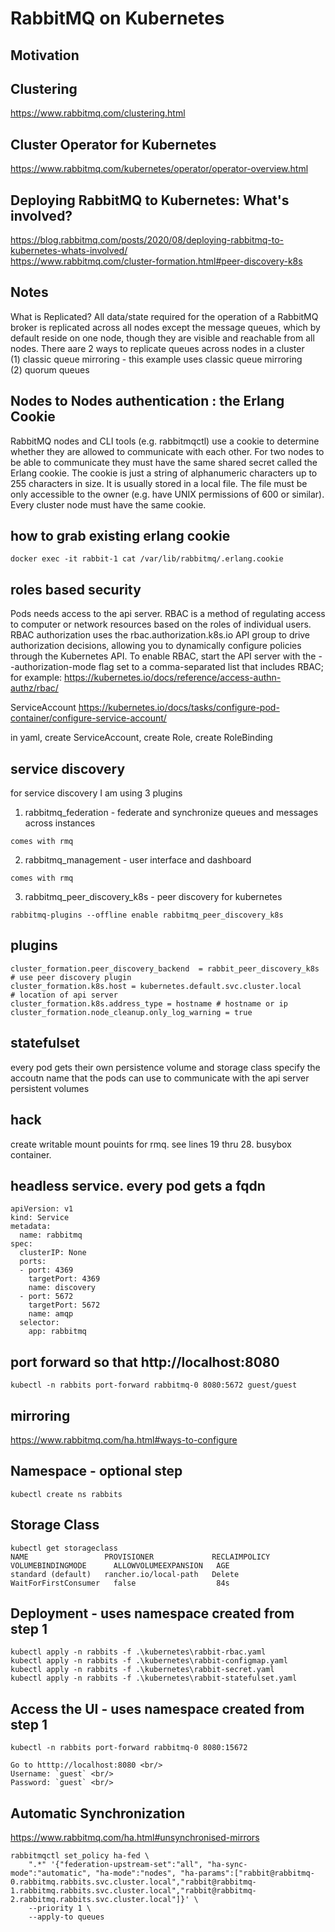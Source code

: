 # RabbitMQ on Kubernetes

## Motivation

## Clustering
https://www.rabbitmq.com/clustering.html

## Cluster Operator for Kubernetes
https://www.rabbitmq.com/kubernetes/operator/operator-overview.html

## Deploying RabbitMQ to Kubernetes: What's involved?
https://blog.rabbitmq.com/posts/2020/08/deploying-rabbitmq-to-kubernetes-whats-involved/  
https://www.rabbitmq.com/cluster-formation.html#peer-discovery-k8s

## Notes 

What is Replicated?
All data/state required for the operation of a RabbitMQ broker is replicated across all nodes except the message queues, which by default reside on one node, though they are visible and reachable from all nodes. 
There aare 2 ways to replicate queues across nodes in a cluster  
(1) classic queue mirroring - this example uses classic queue mirroring  
(2) quorum queues  

## Nodes to Nodes authentication : the Erlang Cookie
RabbitMQ nodes and CLI tools (e.g. rabbitmqctl) use a cookie to determine whether they are allowed to communicate with each other. For two nodes to be able to communicate they must have the same shared secret called the Erlang cookie. The cookie is just a string of alphanumeric characters up to 255 characters in size. It is usually stored in a local file. The file must be only accessible to the owner (e.g. have UNIX permissions of 600 or similar). Every cluster node must have the same cookie.

## how to grab existing erlang cookie
```
docker exec -it rabbit-1 cat /var/lib/rabbitmq/.erlang.cookie
```

## roles based security 
Pods needs access to the api server. RBAC is a method of regulating access to computer or network resources based on the roles of individual users. RBAC authorization uses the rbac.authorization.k8s.io API group to drive authorization decisions, allowing you to dynamically configure policies through the Kubernetes API. To enable RBAC, start the API server with the --authorization-mode flag set to a comma-separated list that includes RBAC; for example:
https://kubernetes.io/docs/reference/access-authn-authz/rbac/

ServiceAccount
https://kubernetes.io/docs/tasks/configure-pod-container/configure-service-account/

in yaml, create ServiceAccount, create Role, create RoleBinding

## service discovery 
for service discovery I am using 3 plugins
1) rabbitmq_federation - federate and synchronize queues and messages across instances
```
comes with rmq
```
2) rabbitmq_management - user interface and dashboard
```
comes with rmq
```
3) rabbitmq_peer_discovery_k8s - peer discovery for kubernetes
```
rabbitmq-plugins --offline enable rabbitmq_peer_discovery_k8s
```
## plugins
```
cluster_formation.peer_discovery_backend  = rabbit_peer_discovery_k8s # use peer discovery plugin
cluster_formation.k8s.host = kubernetes.default.svc.cluster.local     # location of api server
cluster_formation.k8s.address_type = hostname # hostname or ip
cluster_formation.node_cleanup.only_log_warning = true
```

## statefulset
every pod gets their own persistence volume and storage class
specify the accoutn name that the pods can use to communicate with the api server
persistent volumes 

## hack
create writable mount pouints for rmq. see lines 19 thru 28. busybox container.

## headless service. every pod gets a fqdn
```
apiVersion: v1
kind: Service
metadata:
  name: rabbitmq
spec:
  clusterIP: None
  ports:
  - port: 4369
    targetPort: 4369
    name: discovery
  - port: 5672
    targetPort: 5672
    name: amqp
  selector:
    app: rabbitmq
```

## port forward so that http://localhost:8080
```
kubectl -n rabbits port-forward rabbitmq-0 8080:5672 guest/guest
```

## mirroring
https://www.rabbitmq.com/ha.html#ways-to-configure


## Namespace - optional step

```
kubectl create ns rabbits
```

## Storage Class

```
kubectl get storageclass
NAME                 PROVISIONER             RECLAIMPOLICY   VOLUMEBINDINGMODE      ALLOWVOLUMEEXPANSION   AGE
standard (default)   rancher.io/local-path   Delete          WaitForFirstConsumer   false                  84s
```

## Deployment - uses namespace created from step 1

```
kubectl apply -n rabbits -f .\kubernetes\rabbit-rbac.yaml
kubectl apply -n rabbits -f .\kubernetes\rabbit-configmap.yaml
kubectl apply -n rabbits -f .\kubernetes\rabbit-secret.yaml
kubectl apply -n rabbits -f .\kubernetes\rabbit-statefulset.yaml
```

## Access the UI - uses namespace created from step 1

```
kubectl -n rabbits port-forward rabbitmq-0 8080:15672

Go to htttp://localhost:8080 <br/>
Username: `guest` <br/>
Password: `guest` <br/>
```

## Automatic Synchronization

https://www.rabbitmq.com/ha.html#unsynchronised-mirrors

```
rabbitmqctl set_policy ha-fed \
    ".*" '{"federation-upstream-set":"all", "ha-sync-mode":"automatic", "ha-mode":"nodes", "ha-params":["rabbit@rabbitmq-0.rabbitmq.rabbits.svc.cluster.local","rabbit@rabbitmq-1.rabbitmq.rabbits.svc.cluster.local","rabbit@rabbitmq-2.rabbitmq.rabbits.svc.cluster.local"]}' \
    --priority 1 \
    --apply-to queues
```

